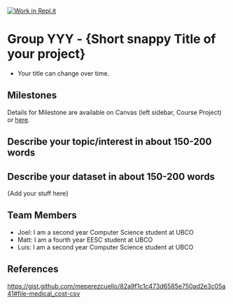 [![Work in Repl.it](https://classroom.github.com/assets/work-in-replit-14baed9a392b3a25080506f3b7b6d57f295ec2978f6f33ec97e36a161684cbe9.svg)](https://classroom.github.com/online_ide?assignment_repo_id=359667&assignment_repo_type=GroupAssignmentRepo)
# Group YYY - {Short snappy Title of your project}

- Your title can change over time.

## Milestones

Details for Milestone are available on Canvas (left sidebar, Course Project) or [here](https://firas.moosvi.com/courses/data301/project/milestone01.html).

## Describe your topic/interest in about 150-200 words



## Describe your dataset in about 150-200 words

{Add your stuff here}

## Team Members

- Joel: I am a second year Computer Science student at UBCO
- Matt: I am a fourth year EESC student at UBCO
- Luis: I am a second year Computer Science student at UBCO

## References

https://gist.github.com/meperezcuello/82a9f1c1c473d6585e750ad2e3c05a41#file-medical_cost-csv
